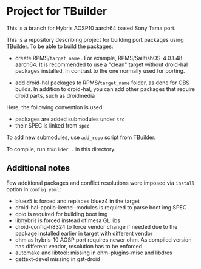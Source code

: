 # Project for TBuilder

This is a branch for Hybris AOSP10 aarch64 based Sony Tama port.

This is a repository describing project for building port packages using [TBuilder](https://github.com/rinigus/tbuilder).
To be able to build the packages:

- create RPMS/`target_name` . For example,
  RPMS/SailfishOS-4.0.1.48-aarch64. It is recommended to use a "clean"
  target without droid-hal packages installed, in contrast to the one
  normally used for porting. 

- add droid-hal packages to RPMS/`target_name` folder, as done for OBS
  builds. In addition to droid-hal, you can add other packages that
  require droid parts, such as droidmedia

Here, the following convention is used:

- packages are added submodules under `src`
- their SPEC is linked from `spec`

To add new submodules, use `add_repo` script from TBuilder.

To compile, run `tbuilder .` in this directory.


## Additional notes

Few additional packages and conflict resolutions were imposed via
`install` option in `config.yaml`:

- bluez5 is forced and replaces bluez4 in the target 
- droid-hal-apollo-kernel-modules is required to parse boot img SPEC
- cpio is required for building boot img
- libhybris is forced instead of mesa GL libs
- droid-config-h8324 to force vendor change if needed due to the
  package installed earlier in target with different vendor
- ohm as hybris-10 AOSP port requires newer ohm. As compiled version has 
  different vendor, resolution has to be enforced
- automake and libtool: missing in ohm-plugins-misc and libdres
- gettext-devel missing in gst-droid

